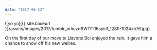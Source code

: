 ```yaml
---
date: "2017-06-13"
---
```


![yo yo]({{ site.baseurl }}/assets/images/2017/tumblr_orhezdBWf11r16syio1_1280-1024x576.jpg)

On the first day of our move to Llavorsí Boi enjoyed the rain. It gave him a chance to show off his new wellies.
